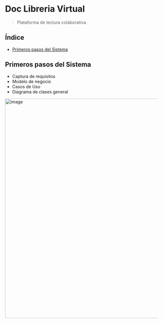 # Doc Libreria Virtual 
> Plataforma de lectura colaborativa

## Índice

- [Primeros pasos del Sistema ](#primeros-pasos-del-sistema)

## Primeros pasos del Sistema 
- Captura de requisitos
- Modelo de negocio
- Casos de Uso
- Diagrama de clases general

<img width="1694" height="724" alt="image" src="https://github.com/user-attachments/assets/662a78e0-d3d9-4889-8dce-ed249ea5e7a4" />

